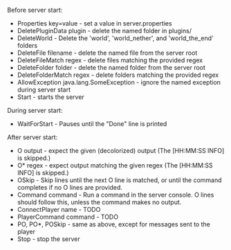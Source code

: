 Before server start:

 - Properties key=value - set a value in server.properties
 - DeletePluginData plugin - delete the named folder in plugins/
 - DeleteWorld - Delete the 'world', 'world\_nether', and 'world\_the\_end' folders
 - DeleteFile filename - delete the named file from the server root
 - DeleteFileMatch regex - delete files matching the provided regex
 - DeleteFolder folder - delete the named folder from the server root
 - DeleteFolderMatch regex - delete folders matching the provided regex
 - AllowException java.lang.SomeException - ignore the named exception during server start
 - Start - starts the server

During server start:

 - WaitForStart - Pauses until the "Done" line is printed

After server start:

 - O output - expect the given (decolorized) output (The [HH:MM:SS INFO] is skipped.)
 - O* regex - expect output matching the given regex (The [HH:MM:SS INFO] is skipped.)
 - OSkip - Skip lines until the next O line is matched, or until the command completes if no O lines are provided.
 - Command command - Run a command in the server console. O lines should follow this, unless the command makes no output.
 - ConnectPlayer name - TODO
 - PlayerCommand command - TODO
 - PO, PO*, POSkip - same as above, except for messages sent to the player
 - Stop - stop the server
